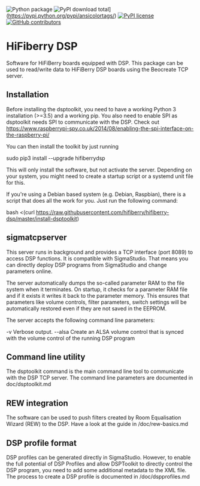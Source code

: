 ![Python package](https://github.com/hifiberry/hifiberry-dsp/workflows/Python%20package/badge.svg)
![PyPI download total](https://img.shields.io/pypi/dt/ansicolortags.svg)](https://pypi.python.org/pypi/ansicolortags/)
[![PyPI license](https://img.shields.io/pypi/l/ansicolortags.svg)](https://pypi.python.org/pypi/ansicolortags/)
[![GitHub contributors](https://img.shields.io/github/contributors/Naereen/StrapDown.js.svg)](https://GitHub.com/Naereen/StrapDown.js/graphs/contributors/)

# HiFiberry DSP

Software for HiFiBerry boards equipped with DSP. This package can be 
used to read/write data to HiFiBerry DSP boards using the Beocreate TCP 
server.

## Installation

Before installing the dsptoolkit, you need to have a working Python 3
installation (>=3.5) and a working pip. You also need to enable SPI as
dsptoolkit needs SPI to communicate with the DSP.
Check out 
https://www.raspberrypi-spy.co.uk/2014/08/enabling-the-spi-interface-on-the-raspberry-pi/

You can then install the toolkit by just running

 sudo pip3 install --upgrade hifiberrydsp

This will only install the software, but not activate the server.
Depending on your system, you might need to create a startup script 
or a systemd unit file for this.

If you're using a Debian based system (e.g. Debian, Raspbian), there
is a script that does all the work for you. Just run the following 
command:

 bash <(curl https://raw.githubusercontent.com/hifiberry/hifiberry-dsp/master/install-dsptoolkit)


## sigmatcpserver

This server runs in background and provides a TCP interface (port 8089) 
to access DSP functions. It is compatible with SigmaStudio. That means 
you can directly deploy DSP programs from SigmaStudio and change 
parameters online.

The server automatically dumps the so-called parameter RAM to the file 
system when it terminates. On startup, it checks for a parameter RAM 
file and if it exists it writes it back to the parameter memory. This 
ensures that parameters like volume controls, filter parameters, switch 
settings will be automatically restored even if they are not saved in 
the EEPROM. 

The server accepts the following command line parameters:

-v         Verbose output.
--alsa     Create an ALSA volume control that is synced with the volume 
           control of the running DSP program

## Command line utility

The dsptoolkit command is the main command line tool to communicate 
with the DSP TCP server. The command line parameters are documented
in doc/dsptoolkit.md


## REW integration

The software can be used to push filters created by Room Equalisation 
Wizard (REW) to the DSP.
Have a look at the guide in /doc/rew-basics.md

## DSP profile format

DSP profiles can be generated directly in SigmaStudio. However, to 
enable the full potential of DSP Profiles and allow DSPToolkit to 
directly control the DSP program, you need to add some additional 
metadata to the XML file.
The process to create a DSP profile is documented in /doc/dspprofiles.md


